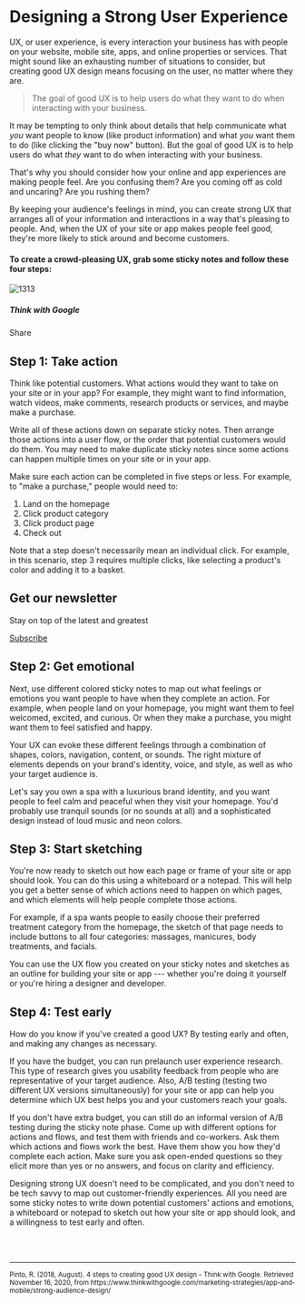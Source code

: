 # Designing a Strong User Experience

UX, or user experience, is every interaction your business has with people on your website, mobile site, apps, and online properties or services. That might sound like an exhausting number of situations to consider, but creating good UX design means focusing on the user, no matter where they are.

> The goal of good UX is to help users do what they want to do when interacting with your business.

It may be tempting to only think about details that help communicate what *you* want people to know (like product information) and what *you* want them to do (like clicking the "buy now" button). But the goal of good UX is to help users do what *they* want to do when interacting with your business.

That's why you should consider how your online and app experiences are making people feel. Are you confusing them? Are you coming off as cold and uncaring? Are you rushing them?

By keeping your audience's feelings in mind, you can create strong UX that arranges all of your information and interactions in a way that's pleasing to people. And, when the UX of your site or app makes people feel good, they're more likely to stick around and become customers.

#### To create a crowd-pleasing UX, grab some sticky notes and follow these four steps:

![1313](https://storage.googleapis.com/twg-content/documents/1313_inline_Designing-Good-UX-crop.gif)

##### Think with Google

Share

## Step 1: Take action

Think like potential customers. What actions would they want to take on your site or in your app? For example, they might want to find information, watch videos, make comments, research products or services, and maybe make a purchase.

Write all of these actions down on separate sticky notes. Then arrange those actions into a user flow, or the order that potential customers would do them. You may need to make duplicate sticky notes since some actions can happen multiple times on your site or in your app.

Make sure each action can be completed in five steps or less. For example, to "make a purchase," people would need to:

1.  Land on the homepage
2.  Click product category
3.  Click product page
4.  Check out

Note that a step doesn't necessarily mean an individual click. For example, in this scenario, step 3 requires multiple clicks, like selecting a product's color and adding it to a basket.

## Get our newsletter

Stay on top of the latest and greatest

[Subscribe](https://getsubscriptions.withgoogle.com/newsletter/signup/landing/?slug=thinkwithgoogle)

## Step 2: Get emotional

Next, use different colored sticky notes to map out what feelings or emotions you want people to have when they complete an action. For example, when people land on your homepage, you might want them to feel welcomed, excited, and curious. Or when they make a purchase, you might want them to feel satisfied and happy.

Your UX can evoke these different feelings through a combination of shapes, colors, navigation, content, or sounds. The right mixture of elements depends on your brand's identity, voice, and style, as well as who your target audience is.

Let's say you own a spa with a luxurious brand identity, and you want people to feel calm and peaceful when they visit your homepage. You'd probably use tranquil sounds (or no sounds at all) and a sophisticated design instead of loud music and neon colors.

## Step 3: Start sketching

You're now ready to sketch out how each page or frame of your site or app should look. You can do this using a whiteboard or a notepad. This will help you get a better sense of which actions need to happen on which pages, and which elements will help people complete those actions.

For example, if a spa wants people to easily choose their preferred treatment category from the homepage, the sketch of that page needs to include buttons to all four categories: massages, manicures, body treatments, and facials.

You can use the UX flow you created on your sticky notes and sketches as an outline for building your site or app --- whether you're doing it yourself or you're hiring a designer and developer.

## Step 4: Test early

How do you know if you've created a good UX? By testing early and often, and making any changes as necessary.

If you have the budget, you can run prelaunch user experience research. This type of research gives you usability feedback from people who are representative of your target audience. Also, A/B testing (testing two different UX versions simultaneously) for your site or app can help you determine which UX best helps you and your customers reach your goals.

If you don't have extra budget, you can still do an informal version of A/B testing during the sticky note phase. Come up with different options for actions and flows, and test them with friends and co-workers. Ask them which actions and flows work the best. Have them show you how they'd complete each action. Make sure you ask open-ended questions so they elicit more than yes or no answers, and focus on clarity and efficiency.

Designing strong UX doesn't need to be complicated, and you don't need to be tech savvy to map out customer-friendly experiences. All you need are some sticky notes to write down potential customers' actions and emotions, a whiteboard or notepad to sketch out how your site or app should look, and a willingness to test early and often.

<br>
<br>
<hr>
<small>Pinto, R. (2018, August). 4 steps to creating good UX design - Think with Google. Retrieved November 16, 2020, from https://www.thinkwithgoogle.com/marketing-strategies/app-and-mobile/strong-audience-design/</small>
<br>